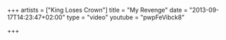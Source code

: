 +++
artists = ["King Loses Crown"]
title = "My Revenge"
date = "2013-09-17T14:23:47+02:00"
type = "video"
youtube = "pwpFeVibck8"

+++
